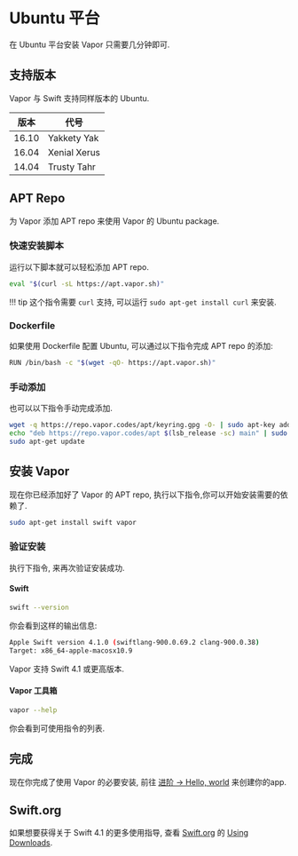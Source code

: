 # Ubuntu 平台

在 Ubuntu 平台安装 Vapor 只需要几分钟即可.

## 支持版本

Vapor 与 Swift 支持同样版本的 Ubuntu.

| 版本     | 代号         |
|---------|--------------|
| 16.10   | Yakkety Yak  |
| 16.04   | Xenial Xerus |
| 14.04   | Trusty Tahr  |

## APT Repo

为 Vapor 添加 APT repo 来使用 Vapor 的 Ubuntu package.

### 快速安装脚本

运行以下脚本就可以轻松添加 APT repo.

```sh
eval "$(curl -sL https://apt.vapor.sh)"
```

!!! tip
	这个指令需要 `curl` 支持, 可以运行 `sudo apt-get install curl` 来安装.

### Dockerfile
如果使用 Dockerfile 配置 Ubuntu, 可以通过以下指令完成 APT repo 的添加:
```sh
RUN /bin/bash -c "$(wget -qO- https://apt.vapor.sh)"
```

### 手动添加

也可以以下指令手动完成添加.

```sh
wget -q https://repo.vapor.codes/apt/keyring.gpg -O- | sudo apt-key add -
echo "deb https://repo.vapor.codes/apt $(lsb_release -sc) main" | sudo tee /etc/apt/sources.list.d/vapor.list
sudo apt-get update
```

## 安装 Vapor

现在你已经添加好了 Vapor 的 APT repo, 执行以下指令,你可以开始安装需要的依赖了.

```sh
sudo apt-get install swift vapor
```

### 验证安装

执行下指令, 来再次验证安装成功.

#### Swift

```sh
swift --version
```

你会看到这样的输出信息:

```sh
Apple Swift version 4.1.0 (swiftlang-900.0.69.2 clang-900.0.38)
Target: x86_64-apple-macosx10.9
```

Vapor 支持 Swift 4.1 或更高版本.

#### Vapor 工具箱

```sh
vapor --help
```

你会看到可使用指令的列表.

## 完成

现在你完成了使用 Vapor 的必要安装, 前往 [进阶 &rarr; Hello, world](../getting-started/hello-world.md) 来创建你的app.

## Swift.org

如果想要获得关于 Swift 4.1 的更多使用指导, 查看 [Swift.org](https://swift.org) 的 [Using Downloads](https://swift.org/download/#using-downloads).
